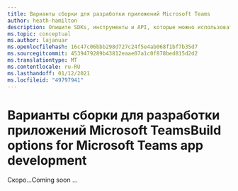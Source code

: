 ```yaml
---
title: Варианты сборки для разработки приложений Microsoft Teams
author: heath-hamilton
description: Опишите SDKs, инструменты и API, которые можно использовать для создания приложений Teams всех типов.
ms.topic: conceptual
ms.author: lajanuar
ms.openlocfilehash: 16c47c06bbb298d727c24f5e4ab068f1bf7b35d7
ms.sourcegitcommit: 4539479289b43812eaae07a1c0f878bed815d2d2
ms.translationtype: MT
ms.contentlocale: ru-RU
ms.lasthandoff: 01/12/2021
ms.locfileid: "49797941"
---
```

# <a name="build-options-for-microsoft-teams-app-development"></a><span data-ttu-id="a6cee-103">Варианты сборки для разработки приложений Microsoft Teams</span><span class="sxs-lookup"><span data-stu-id="a6cee-103">Build options for Microsoft Teams app development</span></span>

<span data-ttu-id="a6cee-104">Скоро...</span><span class="sxs-lookup"><span data-stu-id="a6cee-104">Coming soon ...</span></span>
